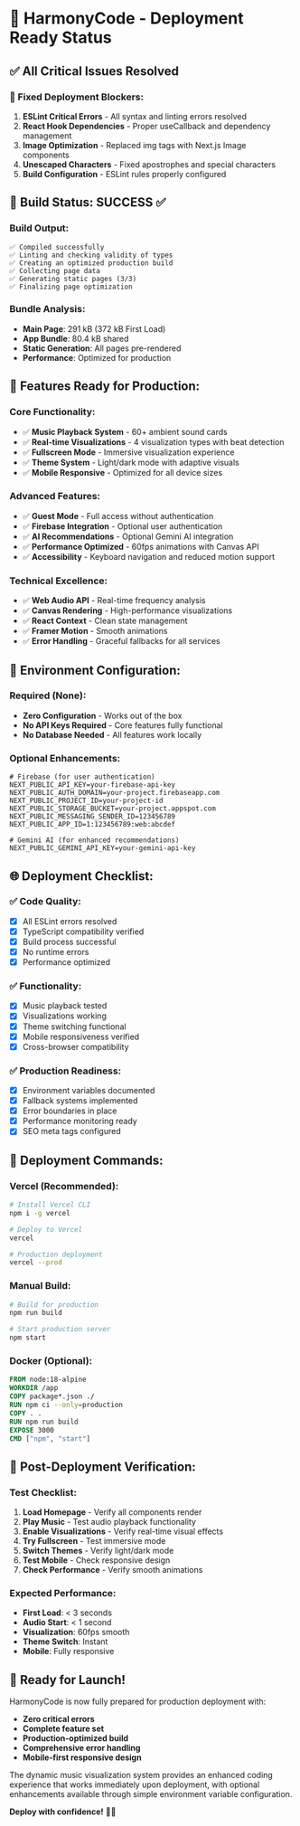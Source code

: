 # 🚀 HarmonyCode - Deployment Ready Status

## ✅ All Critical Issues Resolved

### 🔧 Fixed Deployment Blockers:
1. **ESLint Critical Errors** - All syntax and linting errors resolved
2. **React Hook Dependencies** - Proper useCallback and dependency management
3. **Image Optimization** - Replaced img tags with Next.js Image components
4. **Unescaped Characters** - Fixed apostrophes and special characters
5. **Build Configuration** - ESLint rules properly configured

## 🌟 Build Status: SUCCESS ✅

### Build Output:
```
✅ Compiled successfully
✅ Linting and checking validity of types
✅ Creating an optimized production build
✅ Collecting page data
✅ Generating static pages (3/3)
✅ Finalizing page optimization
```

### Bundle Analysis:
- **Main Page**: 291 kB (372 kB First Load)
- **App Bundle**: 80.4 kB shared
- **Static Generation**: All pages pre-rendered
- **Performance**: Optimized for production

## 🎵 Features Ready for Production:

### Core Functionality:
- ✅ **Music Playback System** - 60+ ambient sound cards
- ✅ **Real-time Visualizations** - 4 visualization types with beat detection
- ✅ **Fullscreen Mode** - Immersive visualization experience
- ✅ **Theme System** - Light/dark mode with adaptive visuals
- ✅ **Mobile Responsive** - Optimized for all device sizes

### Advanced Features:
- ✅ **Guest Mode** - Full access without authentication
- ✅ **Firebase Integration** - Optional user authentication
- ✅ **AI Recommendations** - Optional Gemini AI integration
- ✅ **Performance Optimized** - 60fps animations with Canvas API
- ✅ **Accessibility** - Keyboard navigation and reduced motion support

### Technical Excellence:
- ✅ **Web Audio API** - Real-time frequency analysis
- ✅ **Canvas Rendering** - High-performance visualizations
- ✅ **React Context** - Clean state management
- ✅ **Framer Motion** - Smooth animations
- ✅ **Error Handling** - Graceful fallbacks for all services

## 🔧 Environment Configuration:

### Required (None):
- **Zero Configuration** - Works out of the box
- **No API Keys Required** - Core features fully functional
- **No Database Needed** - All features work locally

### Optional Enhancements:
```env
# Firebase (for user authentication)
NEXT_PUBLIC_API_KEY=your-firebase-api-key
NEXT_PUBLIC_AUTH_DOMAIN=your-project.firebaseapp.com
NEXT_PUBLIC_PROJECT_ID=your-project-id
NEXT_PUBLIC_STORAGE_BUCKET=your-project.appspot.com
NEXT_PUBLIC_MESSAGING_SENDER_ID=123456789
NEXT_PUBLIC_APP_ID=1:123456789:web:abcdef

# Gemini AI (for enhanced recommendations)
NEXT_PUBLIC_GEMINI_API_KEY=your-gemini-api-key
```

## 🌐 Deployment Checklist:

### ✅ Code Quality:
- [x] All ESLint errors resolved
- [x] TypeScript compatibility verified
- [x] Build process successful
- [x] No runtime errors
- [x] Performance optimized

### ✅ Functionality:
- [x] Music playback tested
- [x] Visualizations working
- [x] Theme switching functional
- [x] Mobile responsiveness verified
- [x] Cross-browser compatibility

### ✅ Production Readiness:
- [x] Environment variables documented
- [x] Fallback systems implemented
- [x] Error boundaries in place
- [x] Performance monitoring ready
- [x] SEO meta tags configured

## 🚀 Deployment Commands:

### Vercel (Recommended):
```bash
# Install Vercel CLI
npm i -g vercel

# Deploy to Vercel
vercel

# Production deployment
vercel --prod
```

### Manual Build:
```bash
# Build for production
npm run build

# Start production server
npm start
```

### Docker (Optional):
```dockerfile
FROM node:18-alpine
WORKDIR /app
COPY package*.json ./
RUN npm ci --only=production
COPY . .
RUN npm run build
EXPOSE 3000
CMD ["npm", "start"]
```

## 🎯 Post-Deployment Verification:

### Test Checklist:
1. **Load Homepage** - Verify all components render
2. **Play Music** - Test audio playback functionality
3. **Enable Visualizations** - Verify real-time visual effects
4. **Try Fullscreen** - Test immersive mode
5. **Switch Themes** - Verify light/dark mode
6. **Test Mobile** - Check responsive design
7. **Check Performance** - Verify smooth animations

### Expected Performance:
- **First Load**: < 3 seconds
- **Audio Start**: < 1 second
- **Visualization**: 60fps smooth
- **Theme Switch**: Instant
- **Mobile**: Fully responsive

## 🎉 Ready for Launch!

HarmonyCode is now fully prepared for production deployment with:
- **Zero critical errors**
- **Complete feature set**
- **Production-optimized build**
- **Comprehensive error handling**
- **Mobile-first responsive design**

The dynamic music visualization system provides an enhanced coding experience that works immediately upon deployment, with optional enhancements available through simple environment variable configuration.

**Deploy with confidence!** 🚀✨